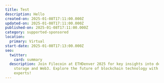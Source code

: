 ```yaml
---
title: Test
description: Hello
created-on: 2025-01-08T17:11:00.000Z
updated-on: 2025-01-08T17:11:00.000Z
published-on: 2025-01-08T17:11:00.000Z
category: supported-sponsored
location:
  primary: Virtual
start-date: 2025-01-08T17:13:00.000Z
seo:
  twitter:
    card: summary
  description: Join Filecoin at ETHDenver 2025 for key insights into decentralized
    storage and Web3. Explore the future of blockchain technology with top
    experts!
---
```

